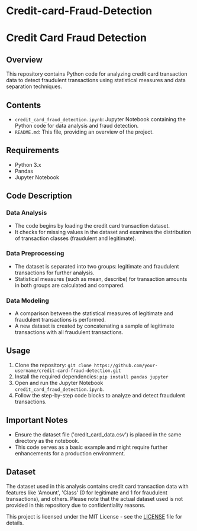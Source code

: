 # Credit-card-Fraud-Detection

# Credit Card Fraud Detection

## Overview
This repository contains Python code for analyzing credit card transaction data to detect fraudulent transactions using statistical measures and data separation techniques.

## Contents
- `credit_card_fraud_detection.ipynb`: Jupyter Notebook containing the Python code for data analysis and fraud detection.
- `README.md`: This file, providing an overview of the project.

## Requirements
- Python 3.x
- Pandas
- Jupyter Notebook

## Code Description
### Data Analysis
- The code begins by loading the credit card transaction dataset.
- It checks for missing values in the dataset and examines the distribution of transaction classes (fraudulent and legitimate).

### Data Preprocessing
- The dataset is separated into two groups: legitimate and fraudulent transactions for further analysis.
- Statistical measures (such as mean, describe) for transaction amounts in both groups are calculated and compared.

### Data Modeling
- A comparison between the statistical measures of legitimate and fraudulent transactions is performed.
- A new dataset is created by concatenating a sample of legitimate transactions with all fraudulent transactions.

## Usage
1. Clone the repository: `git clone https://github.com/your-username/credit-card-fraud-detection.git`
2. Install the required dependencies: `pip install pandas jupyter`
3. Open and run the Jupyter Notebook `credit_card_fraud_detection.ipynb`.
4. Follow the step-by-step code blocks to analyze and detect fraudulent transactions.

## Important Notes
- Ensure the dataset file ('credit_card_data.csv') is placed in the same directory as the notebook.
- This code serves as a basic example and might require further enhancements for a production environment.

## Dataset
The dataset used in this analysis contains credit card transaction data with features like 'Amount', 'Class' (0 for legitimate and 1 for fraudulent transactions), and others. Please note that the actual dataset used is not provided in this repository due to confidentiality reasons.

This project is licensed under the MIT License - see the [LICENSE](LICENSE) file for details.

